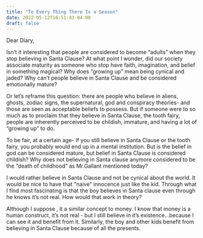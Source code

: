 ```yaml
---
title: "To Every Thing There Is a Season"
date: 2022-05-12T16:51:43-04:00
draft: false
---
```


Dear Diary,

Isn’t it interesting that people are considered to become “adults” when they stop believing in Santa Clause?  At what point I wonder,  did our society associate maturity as someone who stop have faith, imagination, and belief in something magical? Why does “growing up” mean being cynical and jaded? Why can’t people believe in Santa Clause and be considered emotionally mature?

Or let’s reframe this question:  there are people who believe in aliens, ghosts, zodiac signs, the supernatural, god and conspiracy theories- and those are seen as acceptable beliefs to possess. But if someone were to so much as to proclaim that they believe in Santa Clause, the tooth fairy, people are inherently perceived to be childish, immature, and having a lot of “growing up” to do.

To be fair, at a certain age- If you still believe in Santa Clause or the tooth fairy, you probably  would end up in a mental institution.  But  is the belief in god can be considered mature, but belief in Santa Clause is considered childish? Why does not believing in Santa clause anymore considered to be the “death of childhood” as Mr.Gallant mentioned today?

I would rather believe in Santa Clause and not be cynical about the world. It would be nice to have that “naive” innocence  just like the kid.  Through what I find most fascinating is that the boy believes in Santa clause even through he knows it’s not real. How would that work in theory?

Although I suppose , it a similar concept to money. I know that money is a human construct, it’s not real - but I still believe in it’s existence...because I can see it and benefit from it.  Similarly, the boy and other kids benefit from believing in Santa Clause because of all the presents.